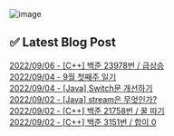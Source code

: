 ![image](https://user-images.githubusercontent.com/76645095/162124599-f9d701d6-e523-49c4-a6ce-193dc38f1026.png)

## ✅ Latest Blog Post

[2022/09/06 - [C++] 백준 23978번 / 급상승](http://blog.naver.com/ds4ouj/222868249876) <br/>
[2022/09/04 - 9월 첫째주 일기](http://blog.naver.com/ds4ouj/222866847452) <br/>
[2022/09/04 - [Java] Switch문 개선하기](http://blog.naver.com/ds4ouj/222866524770) <br/>
[2022/09/02 - [Java] stream은 무엇인가?](http://blog.naver.com/ds4ouj/222865083596) <br/>
[2022/09/02 - [C++] 백준 21758번 / 꿀 따기](http://blog.naver.com/ds4ouj/222864959479) <br/>
[2022/09/02 - [C++] 백준 3151번 / 합이 0](http://blog.naver.com/ds4ouj/222864953642) <br/>
